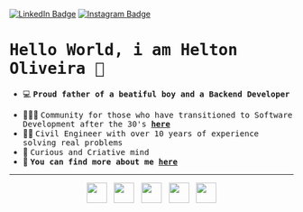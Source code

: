 [![LinkedIn Badge](https://img.shields.io/badge/LinkedIn-%23E4405F.svg?&style=flat-square&logo=linkedin&logoColor=white&color=071A2C&link=https://www.linkedin.com/in/helton-so/)](https://www.linkedin.com/in/helton-so/)
[![Instagram Badge](https://img.shields.io/badge/Instagram-%23E4405F.svg?&style=flat-square&logo=instagram&logoColor=white&color=071A2C&link=https://www.instagram.com/p30.dev/)](https://www.instagram.com/p30.dev/)

<h1><samp>Hello World, i am Helton Oliveira 👋</samp></h1>
  
  
- 💻&nbsp;<samp>__Proud father of a beatiful boy and a Backend Developer__</samp>
<!-- - 🎓&nbsp;<samp>My roadmap to become a Software Architect [__here__](https://github.com/Holiv/java_backend_architect-roadmap)</samp> -->
- 👨🏽‍💻&nbsp;<samp>Community for those who have transitioned to Software Development after the 30's [__here__](https://discord.gg/Bvmsv5ZezJ)</samp>
- 👷🏽‍&nbsp;<samp>Civil Engineer with over 10 years of experience solving real problems</samp>
- 🧠&nbsp;<samp>Curious and Criative mind</samp>
- 📝&nbsp;<samp>__You can find more about me__ [__here__](https://p30.dev)</samp>

<!--
  ------
  
  </p>
  <div align="center">
    <a href="https://github.com/holiv">
    <img height="150em" src="https://github-readme-stats.vercel.app/api?username=holiv&show_icons=true&theme=github_dark&include_all_commits=true&count_private=true"/>
    <img height="150em" src="https://github-readme-stats.vercel.app/api/top-langs/?username=holiv&layout=compact&langs_count=6&theme=github_dark"/>
  <br></div>
 -->
   ------

<div align="center">

 <!-- C# -->
<img width="36px" src="https://github.com/Holiv/holiv/assets/97141987/6c082141-3155-4811-9ef6-9d732cce86d0">
 <!-- ASP.NET Core -->
<img width="36px" src="https://upload.wikimedia.org/wikipedia/commons/thumb/e/ee/.NET_Core_Logo.svg/1200px-.NET_Core_Logo.svg.png">
 <!-- PostgreSQL -->
<img width="36px" src="https://user-images.githubusercontent.com/97141987/236518046-9112d741-f706-4bdc-bebe-c1c78b411e2d.png">
 <!-- Dcoker -->
<img width="36px" src="https://user-images.githubusercontent.com/97141987/236518766-e01dec6a-7c8d-4913-8f9b-167146eaba05.png">
 <!-- AWS -->
<img width="36px" src="https://user-images.githubusercontent.com/97141987/236519009-8b7a6020-8527-4cc7-b54b-635e4db8c450.png">
</div>

<!--
  <div align="center">
    <img align="center" alt="holiv-HTML" height="30" width="40" src="https://raw.githubusercontent.com/devicons/devicon/master/icons/html5/html5-original.svg">
    <img align="center" alt="holiv-CSS" height="30" width="40" src="https://raw.githubusercontent.com/devicons/devicon/master/icons/css3/css3-original.svg">
    <img align="center" alt="holiv-JS" height="30" width="40" src="https://cdn.jsdelivr.net/gh/devicons/devicon/icons/javascript/javascript-original.svg">
    <img align="center" alt="holiv-HTML" height="30" width="40" src="https://cdn.worldvectorlogo.com/logos/typescript.svg">
    <img align="center" alt="holiv-HTML" height="30" width="40" src="https://cdn.worldvectorlogo.com/logos/react-2.svg">
    <img align="center" alt="holiv-HTML" height="30" width="40" src="https://cdn.worldvectorlogo.com/logos/c--4.svg">
    <img align="center" alt="holiv-HTML" height="30" width="40" src="https://cdn.worldvectorlogo.com/logos/microsoft-sql-server-1.svg">
  </div>
  
   ------
  
  <div align="center">
  <a href="https://www.linkedin.com/in/helton-oliveira-521abbb2" target="_blank"><img src="https://img.shields.io/badge/-LinkedIn-%230077B5?style=for-the-badge&logo=linkedin&logoColor=white" target="_blank"></a>
  <a href = "mailto:mrheltonso@gmail.com"><img src="https://img.shields.io/badge/-Gmail-%23333?style=for-the-badge&logo=gmail&logoColor=white" target="_blank"></a>
  <a href="https://instagram.com/oliveira.sk" target="_blank"><img src="https://img.shields.io/badge/-Instagram-%23E4405F?style=for-the-badge&logo=instagram&logoColor=white" target="_blank"></a>
  <a href="https://discord.gg/holiv" target="_blank"><img src="https://img.shields.io/badge/Discord-7289DA?style=for-the-badge&logo=discord&logoColor=white" target="_blank"></a></div>
  -->
   
  

 

